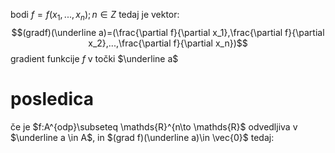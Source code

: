 bodi $f=f(x_1,...,x_n);n\in Z$ 
tedaj je vektor:
$$(gradf)(\underline a)=(\frac{\partial f}{\partial x_1},\frac{\partial f}{\partial x_2},...,\frac{\partial f}{\partial x_n})$$ gradient funkcije $f$ v točki $\underline a$ 

# posledica
če je $f:A^{odp}\subseteq \mathds{R}^{n\to \mathds{R}$ odvedljiva v $\underline a \in A$, in $(grad f)(\underline a)\in \vec{0}$
tedaj: